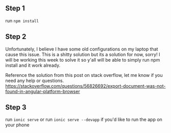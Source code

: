 ## Step 1 ##
run `npm install`

## Step 2 ##

Unfortunately, I believe I have some old configurations on my laptop that cause this issue. This is a shitty solution but its a solution for now, sorry! I will be working this week to solve it so y'all will be able to simply run npm install and it work already. 

Reference the solution from this post on stack overflow, let me know if you need any help or questions. 
https://stackoverflow.com/questions/56826692/export-document-was-not-found-in-angular-platform-browser

## Step 3 ##
run `ionic serve` 
or
run `ionic serve --devapp` if you'd like to run the app on your phone
